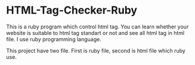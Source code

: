 HTML-Tag-Checker-Ruby
=====================

This is a ruby program which control html tag. You can learn whether your website is suitable to html tag standart or not and see all html tag in html file. I use ruby programming language.


This project have two file. First is ruby file, second is html file which ruby use.
